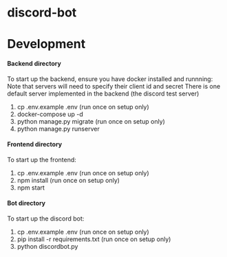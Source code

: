 # discord-bot

# Development
#### Backend directory
To start up the backend, ensure you have docker installed and runnning:
  Note that servers will need to specify their client id and secret
    There is one default server implemented in the backend (the discord test server)
  1) cp .env.example .env (run once on setup only)
  2) docker-compose up -d
  3) python manage.py migrate (run once on setup only)
  4) python manage.py runserver

#### Frontend directory
To start up the frontend:
  1) cp .env.example .env (run once on setup only)
  2) npm install (run once on setup only)
  3) npm start

#### Bot directory
To start up the discord bot:
  1) cp .env.example .env (run once on setup only)
  2) pip install -r requirements.txt (run once on setup only)
  3) python discordbot.py
